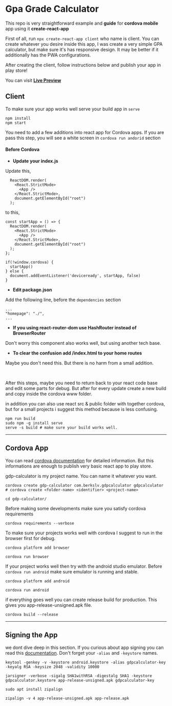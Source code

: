 # Gpa Grade Calculator

This repo is very straightforward example and **guide** for **cordova mobile** app using it **create-react-app**

First of all, run `npx create-react-app client` who name is client. You can create whatever you desire inside this app, I was create a very simple GPA calculator, but make sure it's has responsive design. It may be better if it additionally has the PWA configurations.

After creating the client, follow instructions below and publish your app in play store!

You can visit [__Live Preview__](https://berkslv.github.io/gpa-grade-calculator)

## Client

To make sure your app works well serve your build app in `serve`

```
npm install
npm start
```

You need to add a few additions into react app for Cordova apps. If you are pass this step, you will see a white screen in `cordova run andorid` section

#### Before Cordova

- **Update your index.js**
  
Update this,
```
  ReactDOM.render(
    <React.StrictMode>
      <App />
    </React.StrictMode>,
    document.getElementById("root")
  );
```

to this,
```
const startApp = () => {
  ReactDOM.render(
    <React.StrictMode>
      <App />
    </React.StrictMode>,
    document.getElementById("root")
  );
};

if(!window.cordova) {
  startApp()
} else {
  document.addEventListener('deviceready', startApp, false)
}

```

- **Edit package.json**

Add the following line, before the `dependencies` section
  
```
...
"homepage": "./",
...

```

- **If you using react-router-dom use HashRouter instead of BrowserRouter**
   
Don't worry this component also works well, but using another tech base.

- **To clear the confusion add /index.html to your home routes**

Maybe you don't need this. But there is no harm from a small addition.

<br />

After this steps, maybe you need to return back to your react code base and edit some parts for debug. But after for every update create a new build and copy inside the cordova www folder.

in addition you can also use react src & public folder with together cordova, but for a small projects i suggest this method because is less confusing.

```
npm run build
sudo npm -g install serve
serve -s build # make sure your build works well.
```

<hr />

## Cordova App

You can read [cordova documentation](https://cordova.apache.org/) for detailed information. But this informations are enough to publish very basic react app to play store. 

gdp-calculator is my project name. You can name it whatever you want.

```
cordova create gdp-calculator com.berkslv.gdpcalculator gdpcalculator # cordova create <folder-name> <identifier> <project-name>
 
cd gdp-calculator/

```

Before making some developments make sure you satisfy cordova requirements

```
cordova requirements --verbose
```


To make sure your projects works well with cordova I suggest to run in the browser first for debug.

```
cordova platform add browser

cordova run browser

```

If your project works well then try with the android studio emulator. Before `cordova run android` make sure emulator is running and stable.

```
cordova platform add android

cordova run android
```

if everything goes well you can create release build for production. This gives you app-release-unsigned.apk file.

```
cordova build --release 
```

<hr />

## Signing the App

we dont dive deep in this section. If you curious about app signing you can read this [documentation](https://developer.android.com/studio/publish/app-signing). Don't forget your `-alias` and `-keystore` names.

```
keytool -genkey -v -keystore android.keystore -alias gdpcalculator-key -keyalg RSA -keysize 2048 -validity 10000

jarsigner -verbose -sigalg SHA1withRSA -digestalg SHA1 -keystore gdpcalculator.keystore app-release-unsigned.apk gdpcalculator-key

sudo apt install zipalign

zipalign -v 4 app-release-unsigned.apk app-release.apk
```